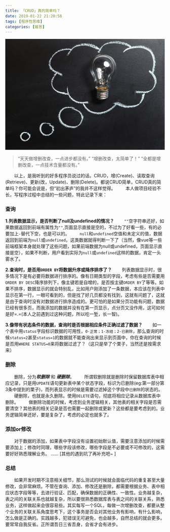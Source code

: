 ```yaml
---
title: 「CRUD」真的简单吗？
date: 2019-01-22 21:20:58
tags: [程序性思维]
categories: [媛思]
---
```

![CRUD](CRUD/analysis-blackboard-board-355952.jpg) 
> “天天做增删改查，一点进步都没有。”
> “增删改查，太简单了！”
> “全都是增删改查，一点技术含量都没有。”

&emsp;&emsp;以上，是我听到的好多程序员说过的话。CRUD，增(Create)、读取查询(Retrieve)、更新(改，Update)、删除(Delete)。都说CRUD简单，CRUD真的简单吗？你可能会说是，但“初出茅庐”的我并不这样觉得。
&emsp;&emsp;本人做项目经验不长，写程序过程中总结的一些问题，特此记录下来：
### 查询

**1.列表数据显示，是否判断了null及undefined的情况？**
&emsp;&emsp;`""`空字符串还好，如果数据返回到前端有属性为`""`,页面显示直接是空的，不过为了好看一些，有的必要加上`-`替代下空，也是可以的。
&emsp;&emsp;`null`和`undefined`空值和未定义的值，数据返回到前端为`null`或`undefined`，这类数据就得判断一下了（当然，像vue等一些前端框架本身就处理了这些问题，如果前端数据为null或undefined，页面显示直接是空），如果不判断，用户看到实际为`null`或`undefined`这样的数据，肯定一头雾水了。

**2.查询时，是否用`ORDER BY`将数据升序或降序排序了？**
&emsp;&emsp;列表数据显示时，很多情况下是有必要将数据进行排序的。像有日期类型的字段，考虑有些是否需要用`ORDER BY DESC`降序排列下，像主键若是自增的，是否按主键`ORDER BY`了等等。如果不排序，数据显示的就会特别乱，比如用户刚添加了一条数据，本应该在列表中显示在第一行，一眼可看到的，但是找了好几页都没有找到，这就有问题了，这就是由于查询时没有对数据进行排序造成的。更可怕的是如果分页功能有问题，数据已经有很多页，而我添加的数据并没有在第一页显示，点分页又没作用，这可如何是好=.=(本人之前遇到过这种问题，所以吃一堑，长一智)。

**3.像带有状态条件的数据，查询时是否根据相应条件正确过滤了数据？**
&emsp;&emsp;如一个表中用`status`字段标识数据的可用性，`0-正常；1-冻结；2-已删除`，那么查询的时候`status=2`甚至`status=1`的数据就不能查询出来显示到页面中，你在查询的时候是否用`WHERE STATUS=0`来将数据过滤了？（这只是举了个栗子，当然还是按需求来）
<!-- more -->

### 删除
&emsp;&emsp;删除，分为***软删除*** 和 ***硬删除***。
&emsp;&emsp;所谓软删除就是删除时保留数据库表中相应记录，只是用`UPDATE`语句更新表中某个状态字段，标识为已删除(eg:第一部分第3条中提到的栗子)，而列表显示的时候是需要过滤掉这个字段中`已删除`的状态的。
&emsp;&emsp;硬删除，也就是永久删除。使用`DELETE`语句，彻底将相应记录从数据库表中删除。
&emsp;&emsp;做删除功能的时候，考虑到业务逻辑相关，其他表的相关字段是否需要清空？其他表的相关记录是否也需要一起删除或更新？这些都是要考虑到的。业务逻辑简单还好，要是复杂了，考虑的必定也就多了。
### 添加or修改
&emsp;&emsp;对于数据的添加，如果表中字段没有设置初始默认值，需要注意添加的时候需要添加上；修改时同理，哪些字段该修改，哪些字段是不必要或不可修改的，这需要好好熟悉理解业务。
......
[其他的遇到坑了再补充吧~ ]

### 总结
&emsp;&emsp;如果开发时期不注意相关细节，那么测试的时候就会面临代码的重复甚至大量修改，会非常麻烦。不管在查询、添加、修改还是删除，都需要根据业务、表中相应状态字段等等，去进行验证、匹配，确保数据的正确性、一致性。业务越复杂，表之间的关联关系也就越复杂，所以要很熟悉数据库表与表之间的关联关系，熟悉业务，这样做起来会很容易些。其实每写一个SQL，每做一次增删改查，都要从整个业务的关联关系角度思考下，这个事务是否会对其他业务有影响，有什么影响，怎么做是正确的。实践越多，犯错误无可避免，也会越多，自然总结的就会更多。要常常自我反省。正所谓吾日三省吾身，会省才会有进步。